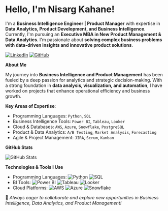 # Hello, I'm Nisarg Kahane!

I'm a **Business Intelligence Engineer | Product Manager** with expertise in **Data Analytics, Product Development, and Business Intelligence**. Currently, I'm pursuing an **Executive MBA in New Product Management & Data Analytics**. I'm passionate about **solving complex business problems with data-driven insights and innovative product solutions**.

[![LinkedIn](https://img.shields.io/badge/-LinkedIn-blue?style=flat&logo=Linkedin&logoColor=white)](https://www.linkedin.com/in/nisargkahane/)
[![GitHub](https://img.shields.io/badge/-GitHub-black?style=flat&logo=github&logoColor=white)](https://github.com/NisargKahane/)

**About Me**

My journey into **Business Intelligence and Product Management** has been fueled by a deep passion for analytics and strategic decision-making. With a strong foundation in **data analysis, visualization, and automation**, I have worked on projects that enhance operational efficiency and business growth.

**Key Areas of Expertise**:

- Programming Languages: `Python`, `SQL`
- Business Intelligence Tools: `Power BI`, `Tableau`, `Looker`
- Cloud & Databases: `AWS`, `Azure`, `Snowflake`, `PostgreSQL`
- Product & Data Analytics: `A/B Testing`, `Market Analysis`, `Forecasting`
- Agile & Project Management: `JIRA`, `Scrum`, `Kanban`

**GitHub Stats**

![GitHub Stats](https://github-readme-stats.vercel.app/api?username=NisargKahane&show_icons=true&theme=radical)

**Technologies & Tools I Use**

- Programming Languages: ![Python](https://img.shields.io/badge/-Python-blue?style=flat&logo=python&logoColor=white) ![SQL](https://img.shields.io/badge/-SQL-orange?style=flat&logo=sqlite&logoColor=white)
- BI Tools: ![Power BI](https://img.shields.io/badge/-PowerBI-yellow?style=flat&logo=powerbi&logoColor=black) ![Tableau](https://img.shields.io/badge/-Tableau-blue?style=flat&logo=tableau&logoColor=white) ![Looker](https://img.shields.io/badge/-Looker-4285F4?style=flat&logo=looker&logoColor=white)
- Cloud Platforms: ![AWS](https://img.shields.io/badge/-AWS-black?style=flat&logo=amazon-aws&logoColor=yellow) ![Azure](https://img.shields.io/badge/-Azure-blue?style=flat&logo=microsoft-azure&logoColor=white) ![Snowflake](https://img.shields.io/badge/-Snowflake-lightblue?style=flat&logo=snowflake&logoColor=white)

📌 *Always eager to collaborate and explore new opportunities in Business Intelligence, Data Analytics, and Product Management!*
